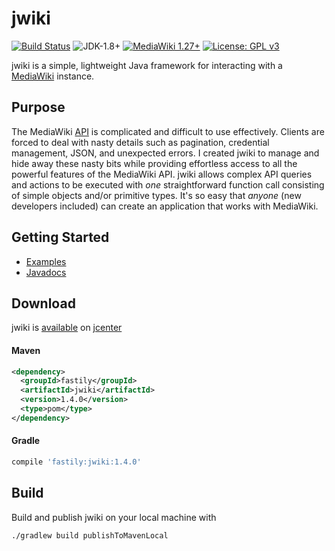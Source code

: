 # jwiki
[![Build Status](https://travis-ci.org/fastily/jwiki.svg?branch=master)](https://travis-ci.org/fastily/jwiki)
![JDK-1.8+](https://upload.wikimedia.org/wikipedia/commons/7/75/Blue_JDK_1.8%2B_Shield_Badge.svg)
[![MediaWiki 1.27+](https://upload.wikimedia.org/wikipedia/commons/2/2c/MediaWiki_1.27%2B_Blue_Badge.svg)](https://www.mediawiki.org/wiki/MediaWiki)
[![License: GPL v3](https://upload.wikimedia.org/wikipedia/commons/8/86/GPL_v3_Blue_Badge.svg)](https://www.gnu.org/licenses/gpl-3.0.en.html)

jwiki is a simple, lightweight Java framework for interacting with a [MediaWiki](https://www.mediawiki.org/wiki/MediaWiki) instance.

## Purpose
The MediaWiki [API](https://www.mediawiki.org/wiki/API:Main_page) is complicated and difficult to use effectively.  Clients are forced to deal with nasty details such as pagination, credential management, JSON, and unexpected errors.  I created jwiki to manage and hide away these nasty bits while providing effortless access to all the powerful features of the MediaWiki API.  jwiki allows complex API queries and actions to be executed with _one_ straightforward function call consisting of simple objects and/or primitive types.  It's so easy that _anyone_ (new developers included) can create an application that works with MediaWiki.

## Getting Started
* [Examples](https://github.com/fastily/jwiki/wiki/Examples)
* [Javadocs](https://fastily.github.io/jwiki/docs/jwiki/)

## Download
jwiki is [available](https://bintray.com/fastily/maven/jwiki) on [jcenter](https://bintray.com/bintray/jcenter)

#### Maven
```xml
<dependency>
  <groupId>fastily</groupId>
  <artifactId>jwiki</artifactId>
  <version>1.4.0</version>
  <type>pom</type>
</dependency>
```

#### Gradle
```groovy
compile 'fastily:jwiki:1.4.0'
```

## Build
Build and publish jwiki on your local machine with
```bash
./gradlew build publishToMavenLocal
```